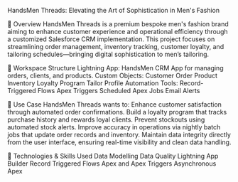 HandsMen Threads: Elevating the Art of Sophistication in Men's Fashion

📌 Overview
HandsMen Threads is a premium bespoke men's fashion brand aiming to enhance customer experience and operational efficiency through a customized Salesforce CRM implementation. This project focuses on streamlining order management, inventory tracking, customer loyalty, and tailoring schedules—bringing digital sophistication to men’s tailoring.


🧠 Workspace Structure
Lightning App:
HandsMen CRM App for managing orders, clients, and products.
Custom Objects:
Customer
Order
Product
Inventory
Loyalty Program
Tailor Profile
Automation Tools:
Record-Triggered Flows
Apex Triggers
Scheduled Apex Jobs
Email Alerts


💼 Use Case
HandsMen Threads wants to:
Enhance customer satisfaction through automated order confirmations.
Build a loyalty program that tracks purchase history and rewards loyal clients.
Prevent stockouts using automated stock alerts.
Improve accuracy in operations via nightly batch jobs that update order records and inventory.
Maintain data integrity directly from the user interface, ensuring real-time visibility and clean data handling.


🧪 Technologies & Skills Used
    Data Modelling
    Data Quality
    Lightning App Builder 
    Record Triggered Flows
    Apex and Apex Triggers
    Asynchronous Apex
